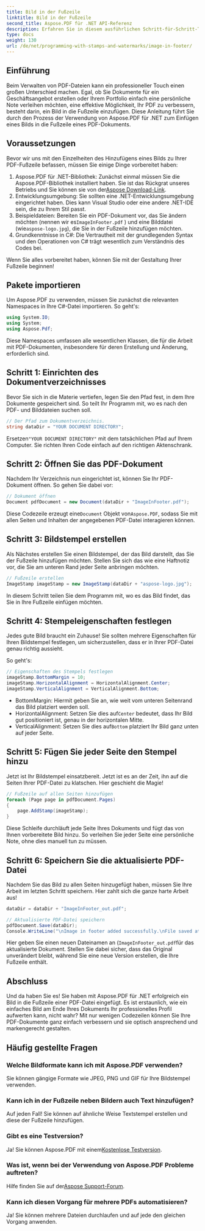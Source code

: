 ```yaml
---
title: Bild in der Fußzeile
linktitle: Bild in der Fußzeile
second_title: Aspose.PDF für .NET API-Referenz
description: Erfahren Sie in diesem ausführlichen Schritt-für-Schritt-Tutorial, wie Sie mit Aspose.PDF für .NET ein Bild in die Fußzeile einer PDF-Datei einfügen. Perfekt zur Verbesserung Ihrer Dokumente.
type: docs
weight: 130
url: /de/net/programming-with-stamps-and-watermarks/image-in-footer/
---
```

## Einführung

Beim Verwalten von PDF-Dateien kann ein professioneller Touch einen großen Unterschied machen. Egal, ob Sie Dokumente für ein Geschäftsangebot erstellen oder Ihrem Portfolio einfach eine persönliche Note verleihen möchten, eine effektive Möglichkeit, Ihr PDF zu verbessern, besteht darin, ein Bild in die Fußzeile einzufügen. Diese Anleitung führt Sie durch den Prozess der Verwendung von Aspose.PDF für .NET zum Einfügen eines Bilds in die Fußzeile eines PDF-Dokuments.

## Voraussetzungen

Bevor wir uns mit den Einzelheiten des Hinzufügens eines Bilds zu Ihrer PDF-Fußzeile befassen, müssen Sie einige Dinge vorbereitet haben:

1. Aspose.PDF für .NET-Bibliothek: Zunächst einmal müssen Sie die Aspose.PDF-Bibliothek installiert haben. Sie ist das Rückgrat unseres Betriebs und Sie können sie von der[Aspose Download-Link](https://releases.aspose.com/pdf/net/).
2. Entwicklungsumgebung: Sie sollten eine .NET-Entwicklungsumgebung eingerichtet haben. Dies kann Visual Studio oder eine andere .NET-IDE sein, die zu Ihrem Stil passt.
3.  Beispieldateien: Bereiten Sie ein PDF-Dokument vor, das Sie ändern möchten (nennen wir es`ImageInFooter.pdf` ) und eine Bilddatei (wie`aspose-logo.jpg`), die Sie in der Fußzeile hinzufügen möchten.
4. Grundkenntnisse in C#: Die Vertrautheit mit der grundlegenden Syntax und den Operationen von C# trägt wesentlich zum Verständnis des Codes bei.

Wenn Sie alles vorbereitet haben, können Sie mit der Gestaltung Ihrer Fußzeile beginnen!

## Pakete importieren

Um Aspose.PDF zu verwenden, müssen Sie zunächst die relevanten Namespaces in Ihre C#-Datei importieren. So geht's:

```csharp
using System.IO;
using System;
using Aspose.Pdf;
```

Diese Namespaces umfassen alle wesentlichen Klassen, die für die Arbeit mit PDF-Dokumenten, insbesondere für deren Erstellung und Änderung, erforderlich sind.

## Schritt 1: Einrichten des Dokumentverzeichnisses

Bevor Sie sich in die Materie vertiefen, legen Sie den Pfad fest, in dem Ihre Dokumente gespeichert sind. So teilt Ihr Programm mit, wo es nach den PDF- und Bilddateien suchen soll.

```csharp
// Der Pfad zum Dokumentverzeichnis.
string dataDir = "YOUR DOCUMENT DIRECTORY";
```

 Ersetzen`"YOUR DOCUMENT DIRECTORY"` mit dem tatsächlichen Pfad auf Ihrem Computer. Sie richten Ihren Code einfach auf den richtigen Aktenschrank.

## Schritt 2: Öffnen Sie das PDF-Dokument

Nachdem Ihr Verzeichnis nun eingerichtet ist, können Sie Ihr PDF-Dokument öffnen. So gehen Sie dabei vor:

```csharp
// Dokument öffnen
Document pdfDocument = new Document(dataDir + "ImageInFooter.pdf");
```

 Diese Codezeile erzeugt eine`Document` Objekt von`Aspose.PDF`, sodass Sie mit allen Seiten und Inhalten der angegebenen PDF-Datei interagieren können.

## Schritt 3: Bildstempel erstellen

Als Nächstes erstellen Sie einen Bildstempel, der das Bild darstellt, das Sie der Fußzeile hinzufügen möchten. Stellen Sie sich das wie eine Haftnotiz vor, die Sie am unteren Rand jeder Seite anbringen möchten.

```csharp
// Fußzeile erstellen
ImageStamp imageStamp = new ImageStamp(dataDir + "aspose-logo.jpg");
```

In diesem Schritt teilen Sie dem Programm mit, wo es das Bild findet, das Sie in Ihre Fußzeile einfügen möchten.

## Schritt 4: Stempeleigenschaften festlegen

Jedes gute Bild braucht ein Zuhause! Sie sollten mehrere Eigenschaften für Ihren Bildstempel festlegen, um sicherzustellen, dass er in Ihrer PDF-Datei genau richtig aussieht.

So geht's:

```csharp
// Eigenschaften des Stempels festlegen
imageStamp.BottomMargin = 10;
imageStamp.HorizontalAlignment = HorizontalAlignment.Center;
imageStamp.VerticalAlignment = VerticalAlignment.Bottom;
```

- BottomMargin: Hiermit geben Sie an, wie weit vom unteren Seitenrand das Bild platziert werden soll.
-  HorizontalAlignment: Setzen Sie dies auf`Center` bedeutet, dass Ihr Bild gut positioniert ist, genau in der horizontalen Mitte.
-  VerticalAlignment: Setzen Sie dies auf`Bottom` platziert Ihr Bild ganz unten auf jeder Seite.

## Schritt 5: Fügen Sie jeder Seite den Stempel hinzu

Jetzt ist Ihr Bildstempel einsatzbereit. Jetzt ist es an der Zeit, ihn auf die Seiten Ihrer PDF-Datei zu klatschen. Hier geschieht die Magie! 

```csharp
// Fußzeile auf allen Seiten hinzufügen
foreach (Page page in pdfDocument.Pages)
{
    page.AddStamp(imageStamp);
}
```

Diese Schleife durchläuft jede Seite Ihres Dokuments und fügt das von Ihnen vorbereitete Bild hinzu. So verleihen Sie jeder Seite eine persönliche Note, ohne dies manuell tun zu müssen.

## Schritt 6: Speichern Sie die aktualisierte PDF-Datei

Nachdem Sie das Bild zu allen Seiten hinzugefügt haben, müssen Sie Ihre Arbeit im letzten Schritt speichern. Hier zahlt sich die ganze harte Arbeit aus!

```csharp
dataDir = dataDir + "ImageInFooter_out.pdf";

// Aktualisierte PDF-Datei speichern
pdfDocument.Save(dataDir);
Console.WriteLine("\nImage in footer added successfully.\nFile saved at " + dataDir);
```

Hier geben Sie einen neuen Dateinamen an (`ImageInFooter_out.pdf`für das aktualisierte Dokument. Stellen Sie dabei sicher, dass das Original unverändert bleibt, während Sie eine neue Version erstellen, die Ihre Fußzeile enthält.

## Abschluss

Und da haben Sie es! Sie haben mit Aspose.PDF für .NET erfolgreich ein Bild in die Fußzeile einer PDF-Datei eingefügt. Es ist erstaunlich, wie ein einfaches Bild am Ende Ihres Dokuments Ihr professionelles Profil aufwerten kann, nicht wahr? Mit nur wenigen Codezeilen können Sie Ihre PDF-Dokumente ganz einfach verbessern und sie optisch ansprechend und markengerecht gestalten.

## Häufig gestellte Fragen

### Welche Bildformate kann ich mit Aspose.PDF verwenden?
Sie können gängige Formate wie JPEG, PNG und GIF für Ihre Bildstempel verwenden.

### Kann ich in der Fußzeile neben Bildern auch Text hinzufügen?
Auf jeden Fall! Sie können auf ähnliche Weise Textstempel erstellen und diese der Fußzeile hinzufügen.

### Gibt es eine Testversion?
 Ja! Sie können Aspose.PDF mit einem[Kostenlose Testversion](https://releases.aspose.com/).

### Was ist, wenn bei der Verwendung von Aspose.PDF Probleme auftreten?
 Hilfe finden Sie auf der[Aspose Support-Forum](https://forum.aspose.com/c/pdf/10).

### Kann ich diesen Vorgang für mehrere PDFs automatisieren?
Ja! Sie können mehrere Dateien durchlaufen und auf jede den gleichen Vorgang anwenden.